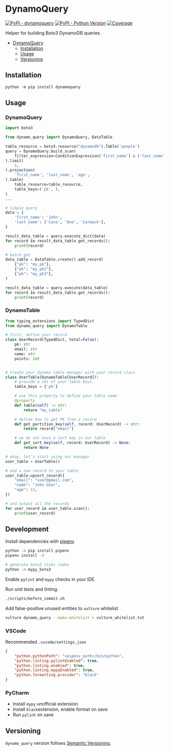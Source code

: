 # DynamoQuery

[![PyPI - dynamoquery](https://img.shields.io/pypi/v/dynamoquery.svg?color=blue&label=dynamoquery)](https://pypi.org/project/dynamoquery)
[![PyPI - Python Version](https://img.shields.io/pypi/pyversions/dynamoquery.svg?color=blue)](https://pypi.org/project/dynamoquery)
[![Coverage](https://img.shields.io/codecov/c/github/altitudenetworks/dynamoquery)](https://codecov.io/gh/altitudenetworks/dynamoquery)

Helper for building Boto3 DynamoDB queries.

- [DynamoQuery](#dynamoquery)
  - [Installation](#installation)
  - [Usage](#usage)
  - [Versioning](#versioning)

## Installation

```python
python -m pip install dynamoquery
```

## Usage

### DynamoQuery

```python
import boto3

from dynamo_query import DynamoQuery, DataTable

table_resource = boto3.resource("dynamodb").Table('people')
query = DynamoQuery.build_scan(
    filter_expression=ConditionExpression('first_name') & ('last_name', 'in'),
).limit(
    5,
).projection(
    'first_name', 'last_name', 'age',
).table(
    table_resource=table_resource,
    table_keys=('pk', ),
)
...

# simple query
data = {
    'first_name': 'John',
    'last_name': ['Cena', 'Doe', 'Carmack'],
}

result_data_table = query.execute_dict(data)
for record in result_data_table.get_records():
    print(record)

# batch get
data_table = DataTable.create().add_record(
    {"pk": "my_pk"},
    {"pk": "my_pk2"},
    {"pk": "my_pk3"},
)

result_data_table = query.execute(data_table)
for record in result_data_table.get_records():
    print(record)
```

### DynamoTable

```python
from typing_extensions import TypedDict
from dynamo_query import DynamoTable

# first, define your record
class UserRecord(TypedDict, total=False):
    pk: str
    email: str
    name: str
    points: int


# Create your dynamo table manager with your record class
class UserTable(DynamoTable[UserRecord]):
    # provide a set of your table keys
    table_keys = {'pk'}

    # use this property to define your table name
    @property
    def table(self) -> str:
        return "my_table"

    # define how to get PK from a record
    def get_partition_key(self, record: UserRecord) -> str:
        return record["email"]

    # we do not have a sort key in our table
    def get_sort_key(self, record: UserRecord) -> None:
        return None

# okay, let's start using our manager
user_table = UserTable()

# add a new record to your table
user_table.upsert_record({
    "email": "user@gmail.com",
    "name": "John User",
    "age": 12,
})

# and output all the records
for user_record in user_table.scan():
    print(user_record)
```

## Development

Install dependencies with [pipenv](https://github.com/pypa/pipenv)

```bash
python -m pip install pipenv
pipenv install -d

# generate boto3 stubs index
python -m mypy_boto3
```

Enable `pylint` and `mypy` checks in your IDE.

Run unit tests and linting.

```bash
./scripts/before_commit.sh
```

Add false-positive unused entities to `vulture` whitelist

```bash
vulture dynamo_query --make-whitelist > vulture_whitelist.txt
```

### VSCode

Recommended `.vscode/settings.json`

```json
{
    "python.pythonPath": "<pipenv_path>/bin/python",
    "python.linting.pylintEnabled": true,
    "python.linting.enabled": true,
    "python.linting.mypyEnabled": true,
    "python.formatting.provider": "black"
}
```

### PyCharm

- Install `mypy` unofficial extension
- Install `black`extension, enable format on save
- Run `pylint` on save

## Versioning

`dynamo_query` version follows [Semantic Versioning](https://semver.org/).
